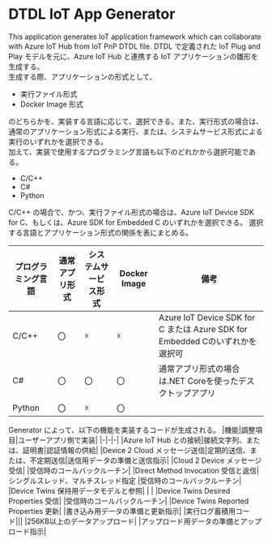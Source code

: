 # DTDL IoT App Generator
This application generates IoT application framework which can collaborate with Azure IoT Hub from IoT PnP DTDL file.
DTDL で定義された IoT Plug and Play モデルを元に、Azure IoT Hub と連携する IoT アプリケーションの雛形を生成する。  
生成する際、アプリケーションの形式として、
- 実行ファイル形式
- Docker Image 形式  

のどちらかを、実装する言語に応じて、選択できる。また、実行形式の場合は、通常のアプリケーション形式による実行、または、システムサービス形式による実行のいずれかを選択できる。  
加えて、実装で使用するプログラミング言語も以下のどれかから選択可能である。  
- C/C++
- C#
- Python

C/C++ の場合で、かつ、実行ファイル形式の場合は、Azure IoT Device SDK for C、もしくは、Azure SDK for Embedded C のいずれかを選択できる。
選択する言語とアプリケーション形式の関係を表にまとめる。  

|プログラミング言語|通常アプリ形式|システムサービス形式|Docker Image|備考|
|-|-|-|-|-|
|C/C++|〇|☓|☓|Azure IoT Device SDK for C または Azure SDK for Embedded Cのいずれかを選択可|
|C#|〇|〇|〇|通常アプリ形式の場合は.NET Coreを使ったデスクトップアプリ|
|Python|〇|☓|〇||

Generator によって、以下の機能を実装するコードが生成される。 
|機能|調整項目|ユーザーアプリ側で実装|
|-|-|-|
|Azure IoT Hub との接続|接続文字列、または、証明書|認証情報の供給|
|Device 2 Cloud メッセージ送信|定期的送信、または、不定期送信|送信用データの準備と送信指示|
|Cloud 2 Device メッセージ受信| |受信時のコールバックルーチン|
|Direct Method Invocation 受信と返信|シングルスレッド、マルチスレッド指定 |受信時のコールバックルーチン|
|Device Twins 保持用データモデルと参照| | |
|Device Twins Desired Properties 受信| |受信時のコールバックルーチン|
|Device Twins Reported Properties 更新| |書き込み用データの準備と更新指示|
|実行ログ蓄積用コード|||
|256KB以上のデータアップロード| |アップロード用データの準備とアップロード指示|

